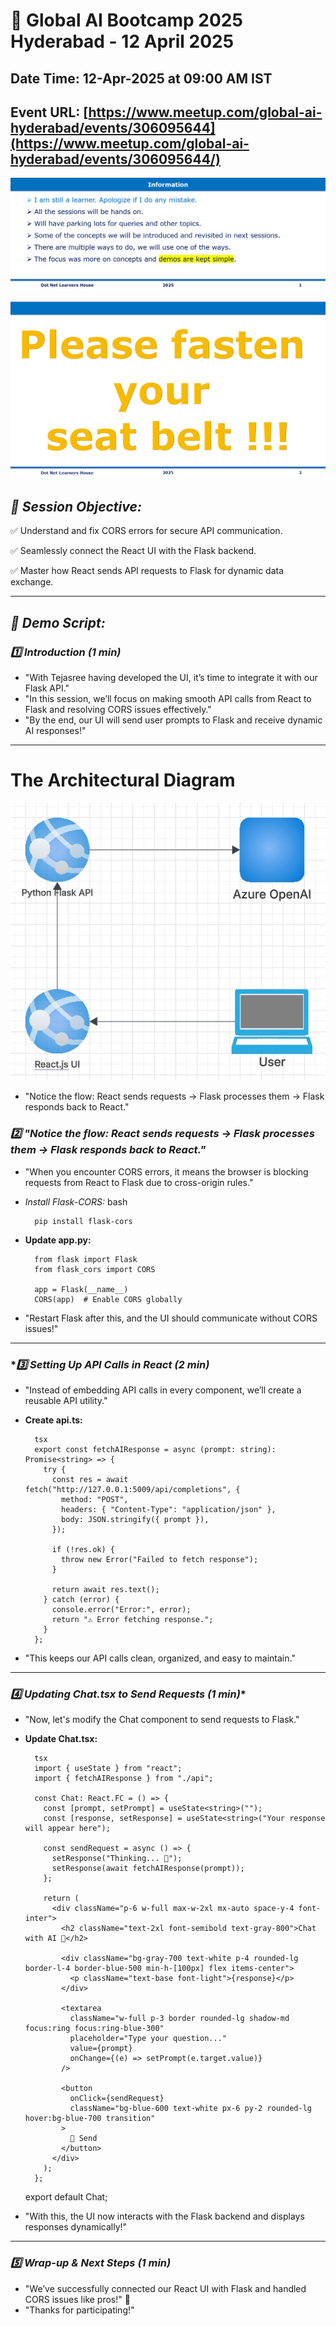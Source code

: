 # 📢 Global AI Bootcamp 2025 Hyderabad - 12 April 2025

## Date Time: 12-Apr-2025 at 09:00 AM IST

## Event URL: [https://www.meetup.com/global-ai-hyderabad/events/306095644](https://www.meetup.com/global-ai-hyderabad/events/306095644/)




![Information | 100x100](../Documentation/Images/Information.PNG)

![Seat Belt | 100x100](../Documentation/Images/SeatBelt.PNG)



## *🎯 Session Objective:*  
  ✅ Understand and fix CORS errors for secure API communication.

  ✅ Seamlessly connect the React UI with the Flask backend.

  ✅ Master how React sends API requests to Flask for dynamic data exchange.
  
---

## *📝 Demo Script:*

### *1️⃣ Introduction (1 min)*
- "With Tejasree having developed the UI, it’s time to integrate it with our Flask API."
- "In this session, we’ll focus on making smooth API calls from React to Flask and resolving CORS issues effectively."
- "By the end, our UI will send user prompts to Flask and receive dynamic AI responses!"

---

# The Architectural Diagram

![Architecture Diagram | 100x100](../Documentation/Images/ArchitectureDiagram.jpg)

- "Notice the flow: React sends requests → Flask processes them → Flask responds back to React."


### *2️⃣ "Notice the flow: React sends requests → Flask processes them → Flask responds back to React."*

- "When you encounter CORS errors, it means the browser is blocking requests from React to Flask due to cross-origin rules."

- *Install Flask-CORS:*
        bash

        pip install flask-cors
  
- **Update app.py:**

       
        from flask import Flask
        from flask_cors import CORS
      
        app = Flask(__name__)
        CORS(app)  # Enable CORS globally
  
- "Restart Flask after this, and the UI should communicate without CORS issues!"


---
### **3️⃣ Setting Up API Calls in React (2 min)*

- "Instead of embedding API calls in every component, we’ll create a reusable API utility."

- **Create api.ts:**


        tsx
        export const fetchAIResponse = async (prompt: string): Promise<string> => {
          try {
            const res = await fetch("http://127.0.0.1:5009/api/completions", {
              method: "POST",
              headers: { "Content-Type": "application/json" },
              body: JSON.stringify({ prompt }),
            });
      
            if (!res.ok) {
              throw new Error("Failed to fetch response");
            }
      
            return await res.text();
          } catch (error) {
            console.error("Error:", error);
            return "⚠ Error fetching response.";
          }
        };
  
- "This keeps our API calls clean, organized, and easy to maintain."


---

### *4️⃣ Updating Chat.tsx to Send Requests (1 min)**

- "Now, let's modify the Chat component to send requests to Flask."

- **Update Chat.tsx:**

        tsx
        import { useState } from "react";
        import { fetchAIResponse } from "./api";
      
        const Chat: React.FC = () => {
          const [prompt, setPrompt] = useState<string>("");
          const [response, setResponse] = useState<string>("Your response will appear here");
      
          const sendRequest = async () => {
            setResponse("Thinking... 🤔");
            setResponse(await fetchAIResponse(prompt));
          };
      
          return (
            <div className="p-6 w-full max-w-2xl mx-auto space-y-4 font-inter">
              <h2 className="text-2xl font-semibold text-gray-800">Chat with AI 🤖</h2>
      
              <div className="bg-gray-700 text-white p-4 rounded-lg border-l-4 border-blue-500 min-h-[100px] flex items-center">
                <p className="text-base font-light">{response}</p>
              </div>
      
              <textarea
                className="w-full p-3 border rounded-lg shadow-md focus:ring focus:ring-blue-300"
                placeholder="Type your question..."
                value={prompt}
                onChange={(e) => setPrompt(e.target.value)}
              />
      
              <button
                onClick={sendRequest}
                className="bg-blue-600 text-white px-6 py-2 rounded-lg hover:bg-blue-700 transition"
              >
                🚀 Send
              </button>
            </div>
          );
        };

  export default Chat;
  
- "With this, the UI now interacts with the Flask backend and displays responses dynamically!"


---

### *5️⃣ Wrap-up & Next Steps (1 min)*

- "We’ve successfully connected our React UI with Flask and handled CORS issues like pros!" 🎉
- "Thanks for participating!"
